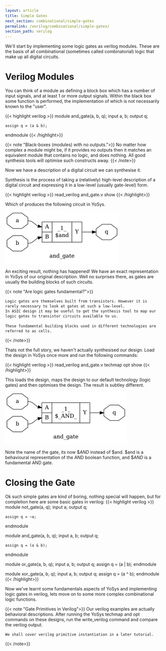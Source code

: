 ```yaml
---
layout: article
title: Simple Gates
next_section: combinational/simple-gates
permalink: /verilog/combinational/simple-gates/
section_path: verilog
---
```


We'll start by implementing some logic gates as verilog modules. These are the basis
of all combinational (sometimes called combinatorial) logic that make up all digital
circuits.

# Verilog Modules

You can think of a module as defining a block box which has a number of input signals,
and at least 1 or more output signals. Within the black box some function is performed,
the implementation of which is not necessarily known to the "user".

{{< highlight verilog >}}
module and_gate(a, b, q);
    input  a, b;
    output q;

    assign q = (a & b);
endmodule
{{< /highlight>}}

{{< note "Black-boxes (modules) with no outputs.">}}
	No matter how complex a module might be, if it provides no outputs then it matches an
	equivalent module that contains no logic, and does nothing. All good synthesis tools will
	optimise such constructs away.
{{< /note>}}

Now we have a description of a digital circuit we can synthesise it.

Synthesis is the process of taking a (relatively) high-level description of a digital circuit
and expressing it in a low-level (usually gate-level) form.

{{< highlight verilog >}}
read_verilog and_gate.v
show
{{< /highlight>}}

Which of produces the following circuit in YoSys.

![YoSys and gate](/verilog/combinational/simple-gates/and_gate.png)

An exciting result, nothing has happened! We have an exact representation in YoSys of our original description.
Well no surprises there, as gates are usually the building blocks of such circuits.

{{< note "Are logic gates fundamental?">}}

	Logic gates are themselves built from transistors. However it is rarely necessary to look at gates at such a low-level.
	In ASIC design it may be useful to get the synthesis tool to map our logic gates to transistor circuits available to us.

	These fundamental building blocks used in different technologies are referred to as cells.
{{< /note>}}

Thats not the full story, we haven't actually synthesised our design. Load the design in YoSys once more and
run the following commands:

{{< highlight verilog >}}
read_verilog and_gate.v
techmap
opt
show
{{< /highlight>}}

This loads the design, maps the design to our default technology (logic gates) and then optimises the design.
The result is subtley different.

![YoSys synthesised and gate](/verilog/combinational/simple-gates/and_gate_synth.png)

Note the name of the gate, its now $_AND_ instead of $and. $and is a behavioural representation of the AND boolean
function, and $_AND_ is a fundamental AND gate.

# Closing the Gate

Ok such simple gates are kind of boring, nothing special will happen, but for completion here are some
basic gates in verilog:
{{< highlight verilog >}}
module not_gate(a, q);
    input  a;
    output q;

    assign q = ~a;
endmodule

module and_gate(a, b, q);
    input  a, b;
    output q;

    assign q = (a & b);
endmodule

module or_gate(a, b, q);
    input  a, b;
    output q;
    assign q = (a | b);
endmodule

module xor_gate(a, b, q);
    input a, b;
    output q;
    assign q = (a ^ b);
endmodule
{{< /highlight>}}

Now we've learnt some fundamentals aspects of YoSys and implementing logic gates in verilog, lets move on
to some more complex combinational logic functions.

{{< note "Gate Primitives in Verilog">}}
	Our verilog examples are actually behavioral descriptions. After running the YoSys techmap and opt commands
	on these designs, run the write_verilog command and compare the verilog output.

	We shall cover verilog primitive instantiation in a later tutorial.
{{< /note>}}